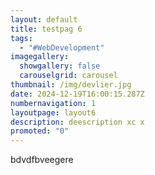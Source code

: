 ```yaml
---
layout: default
title: testpag 6
tags:
  - "#WebDevelopment"
imagegallery:
  showgallery: false
  carouselgrid: carousel
thumbnail: /img/devlier.jpg
date: 2024-12-19T16:00:15.287Z
numbernavigation: 1
layoutpage: layout6
description: deescription xc x
promoted: "0"
---
```

bdvdfbveegere